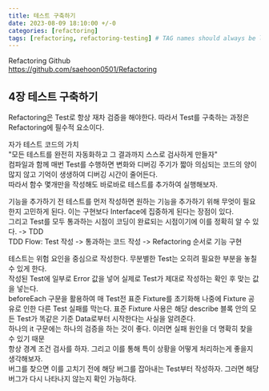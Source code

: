 ```yaml
---
title: 테스트 구축하기
date: 2023-08-09 18:10:00 +/-0
categories: [refactoring]
tags: [refactoring, refactoring-testing] # TAG names should always be lowercase
---
```


Refactoring Github  
<https://github.com/saehoon0501/Refactoring>

## 4장 테스트 구축하기

Refactoring은 Test로 항상 재차 검증을 해야한다. 따라서 Test를 구축하는 과정은 Refactoring에 필수적 요소이다.

자가 테스트 코드의 가치  
"모든 테스트를 완전히 자동화하고 그 결과까지 스스로 검사하게 만들자"  
컴파일과 함께 매번 Test를 수행하면 변화와 디버깅 주기가 짧아 의심되는 코드의 양이 많지 않고 기억이 생생하여 디버깅 시간이 줄어든다.  
따라서 함수 몇개만을 작성해도 바로바로 테스트를 추가하여 실행해보자.

기능을 추가하기 전 테스트를 먼저 작성하면 원하는 기능을 추가하기 위해 무엇이 필요한지 고민하게 된다. 이는 구현보다 Interface에 집중하게 된다는 장점이 있다.  
그리고 Test를 모두 통과하는 시점이 코딩이 완료되는 시점이기에 이를 정확히 알 수 있다. -> TDD  
TDD Flow: Test 작성 -> 통과하는 코드 작성 -> Refactoring 순서로 기능 구현

테스트는 위험 요인을 중심으로 작성한다. 무분별한 Test는 오히려 필요한 부분을 놓칠 수 있게 한다.  
작성된 Test에 일부로 Error 값을 넣어 실제로 Test가 제대로 작성하는 확인 후 맞는 값을 넣는다.  
beforeEach 구문을 활용하여 매 Test전 표준 Fixture를 초기화해 나중에 Fixture 공유로 인한 다른 Test 실패를 막는다. 표준 Fixture 사용은 해당 describe 블록 안의 모든 Test가 똑같은 기준 Data로부터 시작한다는 사실을 알려준다.  
하나의 it 구문에는 하나의 검증을 하는 것이 좋다. 이러면 실패 원인을 더 명확히 찾을 수 있기 때문  
항상 경계 조건 검사를 하자. 그리고 이를 통해 특이 상황을 어떻게 처리하는게 좋을지 생각해보자.  
버그를 찾으면 이를 고치기 전에 해당 버그를 잡아내는 Test부터 작성하자. 그러면 해당 버그가 다시 나타나지 않는지 확인 가능하다.
